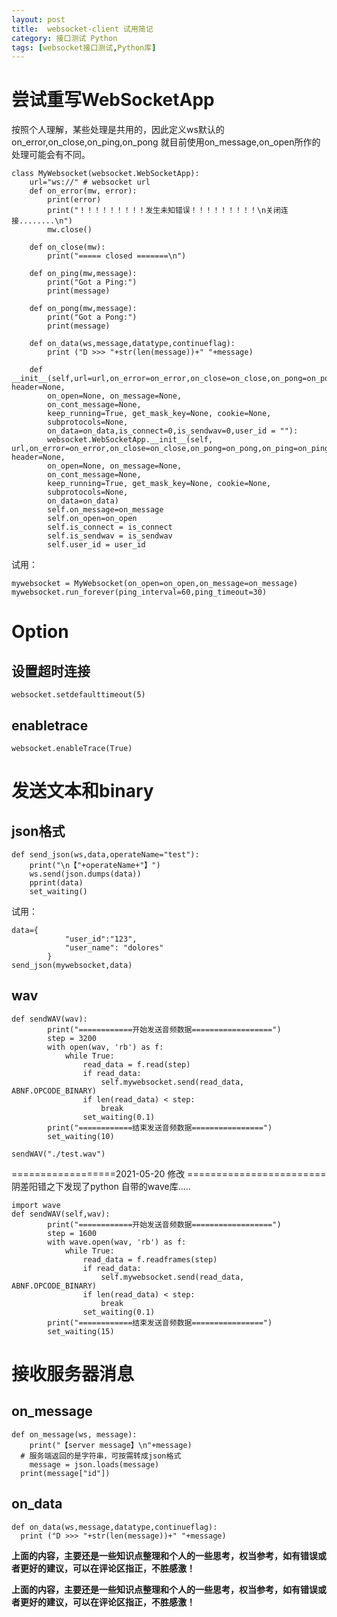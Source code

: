 ```yaml
---
layout: post
title:  websocket-client 试用简记
category: 接口测试 Python
tags: [websocket接口测试,Python库]
---
```


# 尝试重写WebSocketApp
按照个人理解，某些处理是共用的，因此定义ws默认的on_error,on_close,on_ping,on_pong
就目前使用on_message,on_open所作的处理可能会有不同。
```
class MyWebsocket(websocket.WebSocketApp):
	url="ws://" # websocket url
	def on_error(mw, error):
	    print(error)
	    print("！！！！！！！！！发生未知错误！！！！！！！！！\n关闭连接........\n")
	    mw.close()

	def on_close(mw):
		print("===== closed =======\n")

	def on_ping(mw,message):
	    print("Got a Ping:")
	    print(message)

	def on_pong(mw,message):
	    print("Got a Pong:")
	    print(message)

	def on_data(ws,message,datatype,continueflag):
		print ("D >>> "+str(len(message))+" "+message)

	def __init__(self,url=url,on_error=on_error,on_close=on_close,on_pong=on_pong,on_ping=on_ping, header=None,
		on_open=None, on_message=None,
		on_cont_message=None,
		keep_running=True, get_mask_key=None, cookie=None,
  		subprotocols=None,
		on_data=on_data,is_connect=0,is_sendwav=0,user_id = ""):
		websocket.WebSocketApp.__init__(self, url,on_error=on_error,on_close=on_close,on_pong=on_pong,on_ping=on_ping, header=None,
		on_open=None, on_message=None,
		on_cont_message=None,
		keep_running=True, get_mask_key=None, cookie=None,
  		subprotocols=None,
		on_data=on_data)
		self.on_message=on_message
		self.on_open=on_open
		self.is_connect = is_connect
		self.is_sendwav = is_sendwav
		self.user_id = user_id

```
试用：
```
mywebsocket = MyWebsocket(on_open=on_open,on_message=on_message)
mywebsocket.run_forever(ping_interval=60,ping_timeout=30)
```
# Option
## 设置超时连接
`websocket.setdefaulttimeout(5)`
## enabletrace
`websocket.enableTrace(True)`

# 发送文本和binary
## json格式
```
def send_json(ws,data,operateName="test"):
	print("\n【"+operateName+"】")
	ws.send(json.dumps(data))
	pprint(data)
	set_waiting()
```
试用：
```
data={
			"user_id":"123",
			"user_name": "dolores"
		}
send_json(mywebsocket,data)
```

## wav
```
def sendWAV(wav):
		print("============开始发送音频数据==================")
		step = 3200
		with open(wav, 'rb') as f:
			while True:
				read_data = f.read(step)
				if read_data:
					self.mywebsocket.send(read_data, ABNF.OPCODE_BINARY)
				if len(read_data) < step:
					break
				set_waiting(0.1)
		print("============结束发送音频数据================")
		set_waiting(10)

sendWAV("./test.wav")
```
==================2021-05-20 修改 ========================
阴差阳错之下发现了python 自带的wave库.....
```
import wave
def sendWAV(self,wav):
		print("============开始发送音频数据==================")
		step = 1600 
		with wave.open(wav, 'rb') as f:
			while True:
				read_data = f.readframes(step)
				if read_data:
					self.mywebsocket.send(read_data, ABNF.OPCODE_BINARY)
				if len(read_data) < step:
					break
				set_waiting(0.1)
		print("============结束发送音频数据================")
		set_waiting(15)
```
# 接收服务器消息
## on_message
```
def on_message(ws, message):
	print("【server message】\n"+message)
  # 服务端返回的是字符串，可按需转成json格式
	message = json.loads(message)
  print(message["id"])
```
## on_data
```
def on_data(ws,message,datatype,continueflag):
  print ("D >>> "+str(len(message))+" "+message)
```

**上面的内容，主要还是一些知识点整理和个人的一些思考，权当参考，如有错误或者更好的建议，可以在评论区指正，不胜感激！**

**上面的内容，主要还是一些知识点整理和个人的一些思考，权当参考，如有错误或者更好的建议，可以在评论区指正，不胜感激！**


[jekyll]:      http://jekyllrb.com
[jekyll-gh]:   https://github.com/jekyll/jekyll
[jekyll-help]: https://github.com/jekyll/jekyll-help
